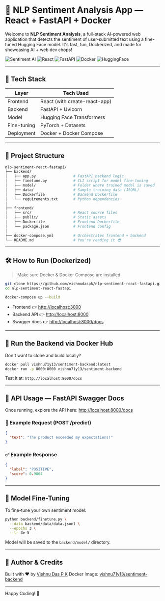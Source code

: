 # 🧠 NLP Sentiment Analysis App — React + FastAPI + Docker

Welcome to **NLP Sentiment Analysis**, a full-stack AI-powered web application that detects the sentiment of user-submitted text using a fine-tuned Hugging Face model. It's fast, fun, Dockerized, and made for showcasing AI + web dev chops!

![Sentiment AI](https://img.shields.io/badge/NLP-Sentiment-blueviolet) ![React](https://img.shields.io/badge/Frontend-React-blue) ![FastAPI](https://img.shields.io/badge/Backend-FastAPI-green) ![Docker](https://img.shields.io/badge/Deployment-Docker-orange) ![HuggingFace](https://img.shields.io/badge/Model-HuggingFace-yellow)

---

## 🚀 Tech Stack

| Layer       | Tech Used                     |
| ----------- | ----------------------------- |
| Frontend    | React (with create-react-app) |
| Backend     | FastAPI + Uvicorn             |
| Model       | Hugging Face Transformers     |
| Fine-tuning | PyTorch + Datasets            |
| Deployment  | Docker + Docker Compose       |

---

## 📁 Project Structure

```bash
nlp-sentiment-react-fastapi/
├── backend/
│   ├── app.py                 # FastAPI backend logic
│   ├── finetune.py            # CLI script for model fine-tuning
│   ├── model/                 # Folder where trained model is saved
│   ├── data/                  # Sample training data (JSONL)
│   ├── Dockerfile             # Backend Dockerfile
│   └── requirements.txt       # Python dependencies
│
├── frontend/
│   ├── src/                   # React source files
│   ├── public/                # Static assets
│   ├── Dockerfile             # Frontend Dockerfile
│   └── package.json           # Frontend config
│
├── docker-compose.yml         # Orchestrates frontend + backend
└── README.md                  # You're reading it 😎
```

---

## 🛠️ How to Run (Dockerized)

> Make sure Docker & Docker Compose are installed

```bash
git clone https://github.com/vishnudaspk/nlp-sentiment-react-fastapi.git
cd nlp-sentiment-react-fastapi

docker-compose up --build
```

* Frontend 👉 [http://localhost:3000](http://localhost:3000)
* Backend API 👉 [http://localhost:8000](http://localhost:8000)
* Swagger docs 👉 [http://localhost:8000/docs](http://localhost:8000/docs)

---

## 🐳 Run the Backend via Docker Hub

Don't want to clone and build locally?

```bash
docker pull vishnu71y13/sentiment-backend:latest
docker run -p 8000:8000 vishnu71y13/sentiment-backend
```

Test it at: `http://localhost:8000/docs`

---

## 📱 API Usage — FastAPI Swagger Docs

Once running, explore the API here: [http://localhost:8000/docs](http://localhost:8000/docs)

### 🧪 Example Request (POST /predict)

```json
{
  "text": "The product exceeded my expectations!"
}
```

### ✅ Example Response

```json
{
  "label": "POSITIVE",
  "score": 0.9864
}
```

---

## 🤪 Model Fine-Tuning

To fine-tune your own sentiment model:

```bash
python backend/finetune.py \
  --data backend/data/data.jsonl \
  --epochs 3 \
  --lr 3e-5
```

Model will be saved to the `backend/model/` directory.

---

## 📅 Author & Credits

Built with ❤️ by [Vishnu Das P K](https://github.com/vishnudaspk)
Docker Image: [vishnu71y13/sentiment-backend](https://hub.docker.com/r/vishnu71y13/sentiment-backend)

---

Happy Coding! 🤖
